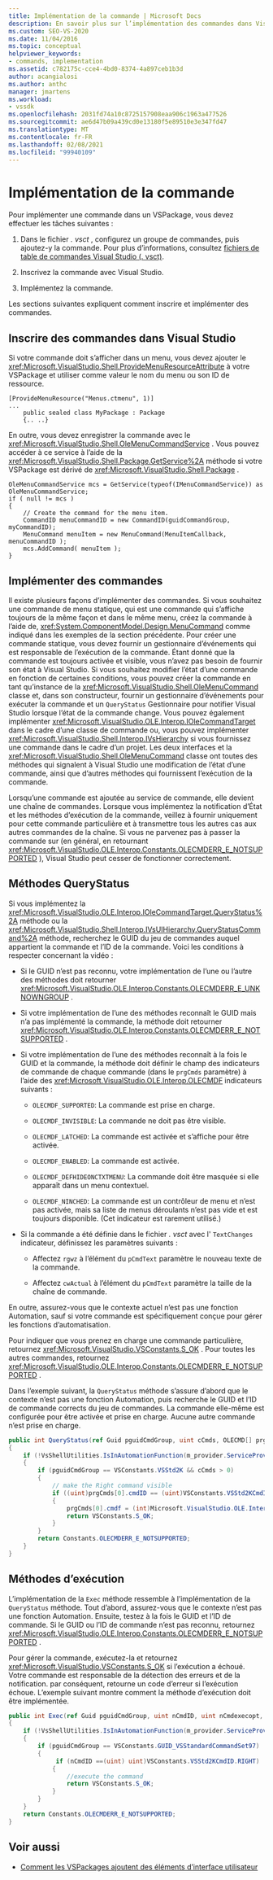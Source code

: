 ```yaml
---
title: Implémentation de la commande | Microsoft Docs
description: En savoir plus sur l’implémentation des commandes dans Visual Studio, sur la configuration d’un groupe de commandes dans un VSPackage, l’ajout d’une commande, l’inscription de la commande et son implémentation.
ms.custom: SEO-VS-2020
ms.date: 11/04/2016
ms.topic: conceptual
helpviewer_keywords:
- commands, implementation
ms.assetid: c782175c-cce4-4bd0-8374-4a897ceb1b3d
author: acangialosi
ms.author: anthc
manager: jmartens
ms.workload:
- vssdk
ms.openlocfilehash: 2031fd74a10c8725157908eaa906c1963a477526
ms.sourcegitcommit: ae6d47b09a439cd0e13180f5e89510e3e347fd47
ms.translationtype: MT
ms.contentlocale: fr-FR
ms.lasthandoff: 02/08/2021
ms.locfileid: "99940109"
---
```

# <a name="command-implementation"></a>Implémentation de la commande
Pour implémenter une commande dans un VSPackage, vous devez effectuer les tâches suivantes :

1. Dans le fichier *. vsct* , configurez un groupe de commandes, puis ajoutez-y la commande. Pour plus d’informations, consultez [fichiers de table de commandes Visual Studio (. vsct)](../../extensibility/internals/visual-studio-command-table-dot-vsct-files.md).

2. Inscrivez la commande avec Visual Studio.

3. Implémentez la commande.

Les sections suivantes expliquent comment inscrire et implémenter des commandes.

## <a name="register-commands-with-visual-studio"></a>Inscrire des commandes dans Visual Studio
 Si votre commande doit s’afficher dans un menu, vous devez ajouter le <xref:Microsoft.VisualStudio.Shell.ProvideMenuResourceAttribute> à votre VSPackage et utiliser comme valeur le nom du menu ou son ID de ressource.

```
[ProvideMenuResource("Menus.ctmenu", 1)]
...
    public sealed class MyPackage : Package
    {.. ..}

```

 En outre, vous devez enregistrer la commande avec le <xref:Microsoft.VisualStudio.Shell.OleMenuCommandService> . Vous pouvez accéder à ce service à l’aide de la <xref:Microsoft.VisualStudio.Shell.Package.GetService%2A> méthode si votre VSPackage est dérivé de <xref:Microsoft.VisualStudio.Shell.Package> .

```
OleMenuCommandService mcs = GetService(typeof(IMenuCommandService)) as OleMenuCommandService;
if ( null != mcs )
{
    // Create the command for the menu item.
    CommandID menuCommandID = new CommandID(guidCommandGroup, myCommandID);
    MenuCommand menuItem = new MenuCommand(MenuItemCallback, menuCommandID );
    mcs.AddCommand( menuItem );
}

```

## <a name="implement-commands"></a>Implémenter des commandes
 Il existe plusieurs façons d’implémenter des commandes. Si vous souhaitez une commande de menu statique, qui est une commande qui s’affiche toujours de la même façon et dans le même menu, créez la commande à l’aide de, <xref:System.ComponentModel.Design.MenuCommand> comme indiqué dans les exemples de la section précédente. Pour créer une commande statique, vous devez fournir un gestionnaire d’événements qui est responsable de l’exécution de la commande. Étant donné que la commande est toujours activée et visible, vous n’avez pas besoin de fournir son état à Visual Studio. Si vous souhaitez modifier l’état d’une commande en fonction de certaines conditions, vous pouvez créer la commande en tant qu’instance de la <xref:Microsoft.VisualStudio.Shell.OleMenuCommand> classe et, dans son constructeur, fournir un gestionnaire d’événements pour exécuter la commande et un `QueryStatus` Gestionnaire pour notifier Visual Studio lorsque l’état de la commande change. Vous pouvez également implémenter <xref:Microsoft.VisualStudio.OLE.Interop.IOleCommandTarget> dans le cadre d’une classe de commande ou, vous pouvez implémenter <xref:Microsoft.VisualStudio.Shell.Interop.IVsHierarchy> si vous fournissez une commande dans le cadre d’un projet. Les deux interfaces et la <xref:Microsoft.VisualStudio.Shell.OleMenuCommand> classe ont toutes des méthodes qui signalent à Visual Studio une modification de l’état d’une commande, ainsi que d’autres méthodes qui fournissent l’exécution de la commande.

 Lorsqu’une commande est ajoutée au service de commande, elle devient une chaîne de commandes. Lorsque vous implémentez la notification d’État et les méthodes d’exécution de la commande, veillez à fournir uniquement pour cette commande particulière et à transmettre tous les autres cas aux autres commandes de la chaîne. Si vous ne parvenez pas à passer la commande sur (en général, en retournant <xref:Microsoft.VisualStudio.OLE.Interop.Constants.OLECMDERR_E_NOTSUPPORTED> ), Visual Studio peut cesser de fonctionner correctement.

## <a name="querystatus-methods"></a>Méthodes QueryStatus
 Si vous implémentez la <xref:Microsoft.VisualStudio.OLE.Interop.IOleCommandTarget.QueryStatus%2A> méthode ou la <xref:Microsoft.VisualStudio.Shell.Interop.IVsUIHierarchy.QueryStatusCommand%2A> méthode, recherchez le GUID du jeu de commandes auquel appartient la commande et l’ID de la commande. Voici les conditions à respecter concernant la vidéo :

- Si le GUID n’est pas reconnu, votre implémentation de l’une ou l’autre des méthodes doit retourner <xref:Microsoft.VisualStudio.OLE.Interop.Constants.OLECMDERR_E_UNKNOWNGROUP> .

- Si votre implémentation de l’une des méthodes reconnaît le GUID mais n’a pas implémenté la commande, la méthode doit retourner <xref:Microsoft.VisualStudio.OLE.Interop.Constants.OLECMDERR_E_NOTSUPPORTED> .

- Si votre implémentation de l’une des méthodes reconnaît à la fois le GUID et la commande, la méthode doit définir le champ des indicateurs de commande de chaque commande (dans le `prgCmds` paramètre) à l’aide des <xref:Microsoft.VisualStudio.OLE.Interop.OLECMDF> indicateurs suivants :

  - `OLECMDF_SUPPORTED`: La commande est prise en charge.

  - `OLECMDF_INVISIBLE`: La commande ne doit pas être visible.

  - `OLECMDF_LATCHED`: La commande est activée et s’affiche pour être activée.

  - `OLECMDF_ENABLED`: La commande est activée.

  - `OLECMDF_DEFHIDEONCTXTMENU`: La commande doit être masquée si elle apparaît dans un menu contextuel.

  - `OLECMDF_NINCHED`: La commande est un contrôleur de menu et n’est pas activée, mais sa liste de menus déroulants n’est pas vide et est toujours disponible. (Cet indicateur est rarement utilisé.)

- Si la commande a été définie dans le fichier *. vsct* avec l' `TextChanges` indicateur, définissez les paramètres suivants :

  - Affectez `rgwz` à l’élément du `pCmdText` paramètre le nouveau texte de la commande.

  - Affectez `cwActual` à l’élément du `pCmdText` paramètre la taille de la chaîne de commande.

En outre, assurez-vous que le contexte actuel n’est pas une fonction Automation, sauf si votre commande est spécifiquement conçue pour gérer les fonctions d’automatisation.

Pour indiquer que vous prenez en charge une commande particulière, retournez <xref:Microsoft.VisualStudio.VSConstants.S_OK> . Pour toutes les autres commandes, retournez <xref:Microsoft.VisualStudio.OLE.Interop.Constants.OLECMDERR_E_NOTSUPPORTED> .

Dans l’exemple suivant, la `QueryStatus` méthode s’assure d’abord que le contexte n’est pas une fonction Automation, puis recherche le GUID et l’ID de commande corrects du jeu de commandes. La commande elle-même est configurée pour être activée et prise en charge. Aucune autre commande n’est prise en charge.

```csharp
public int QueryStatus(ref Guid pguidCmdGroup, uint cCmds, OLECMD[] prgCmds, IntPtr pCmdText)
{
    if (!VsShellUtilities.IsInAutomationFunction(m_provider.ServiceProvider))
    {
        if (pguidCmdGroup == VSConstants.VSStd2K && cCmds > 0)
        {
            // make the Right command visible
            if ((uint)prgCmds[0].cmdID == (uint)VSConstants.VSStd2KCmdID.RIGHT)
            {
                prgCmds[0].cmdf = (int)Microsoft.VisualStudio.OLE.Interop.Constants.MSOCMDF_ENABLED | (int)Microsoft.VisualStudio.OLE.Interop.Constants.MSOCMDF_SUPPORTED;
                return VSConstants.S_OK;
            }
        }
        return Constants.OLECMDERR_E_NOTSUPPORTED;
    }
}
```

## <a name="execution-methods"></a>Méthodes d’exécution
 L’implémentation de la `Exec` méthode ressemble à l’implémentation de la `QueryStatus` méthode. Tout d’abord, assurez-vous que le contexte n’est pas une fonction Automation. Ensuite, testez à la fois le GUID et l’ID de commande. Si le GUID ou l’ID de commande n’est pas reconnu, retournez <xref:Microsoft.VisualStudio.OLE.Interop.Constants.OLECMDERR_E_NOTSUPPORTED> .

 Pour gérer la commande, exécutez-la et retournez <xref:Microsoft.VisualStudio.VSConstants.S_OK> si l’exécution a échoué. Votre commande est responsable de la détection des erreurs et de la notification. par conséquent, retourne un code d’erreur si l’exécution échoue. L’exemple suivant montre comment la méthode d’exécution doit être implémentée.

```csharp
public int Exec(ref Guid pguidCmdGroup, uint nCmdID, uint nCmdexecopt, IntPtr pvaIn, IntPtr pvaOut)
{
    if (!VsShellUtilities.IsInAutomationFunction(m_provider.ServiceProvider))
    {
        if (pguidCmdGroup == VSConstants.GUID_VSStandardCommandSet97)
        {
             if (nCmdID ==(uint) uint)VSConstants.VSStd2KCmdID.RIGHT)
            {
                //execute the command
                return VSConstants.S_OK;
            }
        }
    }
    return Constants.OLECMDERR_E_NOTSUPPORTED;
}
```

## <a name="see-also"></a>Voir aussi

- [Comment les VSPackages ajoutent des éléments d’interface utilisateur](../../extensibility/internals/how-vspackages-add-user-interface-elements.md)
